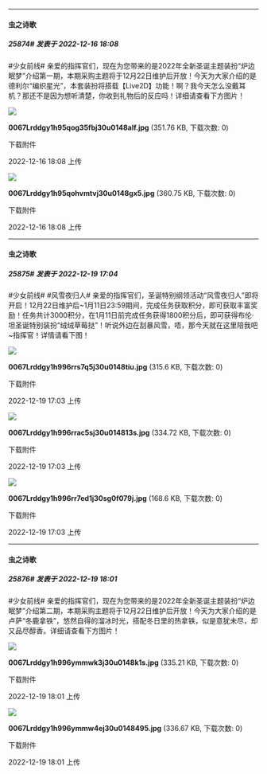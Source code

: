 

*****

####  虫之诗歌  
##### 25874#       发表于 2022-12-16 18:08

#少女前线# 亲爱的指挥官们，现在为您带来的是2022年全新圣诞主题装扮“炉边眠梦”介绍第一期，本期采购主题将于12月22日维护后开放！今天为大家介绍的是德利尔“编织星光”，本套装扮将搭载【Live2D】功能！啊？我今天怎么没戴耳机？那还不是因为想听清楚，你收到礼物后的反应吗！详细请查看下方图片！

<img src="https://img.saraba1st.com/forum/202212/16/180832rv6v68b1zpp8hu31.jpg" referrerpolicy="no-referrer">

<strong>0067Lrddgy1h95qog35fbj30u0148alf.jpg</strong> (351.76 KB, 下载次数: 0)

下载附件

2022-12-16 18:08 上传

<img src="https://img.saraba1st.com/forum/202212/16/180832tzo26y72zzkqearn.jpg" referrerpolicy="no-referrer">

<strong>0067Lrddgy1h95qohvmtvj30u0148gx5.jpg</strong> (360.75 KB, 下载次数: 0)

下载附件

2022-12-16 18:08 上传



*****

####  虫之诗歌  
##### 25875#       发表于 2022-12-19 17:04

#少女前线# #风雪夜归人# 亲爱的指挥官们，圣诞特别纲领活动“风雪夜归人”即将开启！12月22日维护后~1月11日23:59期间，完成任务获取积分，即可获取丰富奖励！任务共计3000积分，在1月11日前完成任务获得1800积分后，即可获得布伦·坦圣诞特别装扮“绒绒草莓挞”！听说外边在刮暴风雪，唔，那今天就在这里陪我吧~指挥官！详情请看下图！

<img src="https://img.saraba1st.com/forum/202212/19/170354yufoe66dfg46475d.jpg" referrerpolicy="no-referrer">

<strong>0067Lrddgy1h996rrs7q5j30u0148tiu.jpg</strong> (315.6 KB, 下载次数: 0)

下载附件

2022-12-19 17:03 上传

<img src="https://img.saraba1st.com/forum/202212/19/170354dfmjhlyjsskxv3hk.jpg" referrerpolicy="no-referrer">

<strong>0067Lrddgy1h996rrac5sj30u014813s.jpg</strong> (334.72 KB, 下载次数: 0)

下载附件

2022-12-19 17:03 上传

<img src="https://img.saraba1st.com/forum/202212/19/170354d5xmkvcz8v5c9vtl.jpg" referrerpolicy="no-referrer">

<strong>0067Lrddgy1h996rr7ed1j30sg0f079j.jpg</strong> (168.6 KB, 下载次数: 0)

下载附件

2022-12-19 17:03 上传



*****

####  虫之诗歌  
##### 25876#       发表于 2022-12-19 18:01

 #少女前线# 亲爱的指挥官们，现在为您带来的是2022年全新圣诞主题装扮“炉边眠梦”介绍第二期，本期采购主题将于12月22日维护后开放！今天为大家介绍的是卢萨“冬鹿拿铁”，悠然自得的溜冰时光，搭配冬日里的热拿铁，似是意犹未尽，却又品尽醇香。详细请查看下方图片！

<img src="https://img.saraba1st.com/forum/202212/19/180142pez22ro5xcbeedqa.jpg" referrerpolicy="no-referrer">

<strong>0067Lrddgy1h996ymmwk3j30u0148k1s.jpg</strong> (335.21 KB, 下载次数: 0)

下载附件

2022-12-19 18:01 上传

<img src="https://img.saraba1st.com/forum/202212/19/180142lzj5mcav8ybpcmpz.jpg" referrerpolicy="no-referrer">

<strong>0067Lrddgy1h996ymmw4ej30u0148495.jpg</strong> (336.67 KB, 下载次数: 0)

下载附件

2022-12-19 18:01 上传

